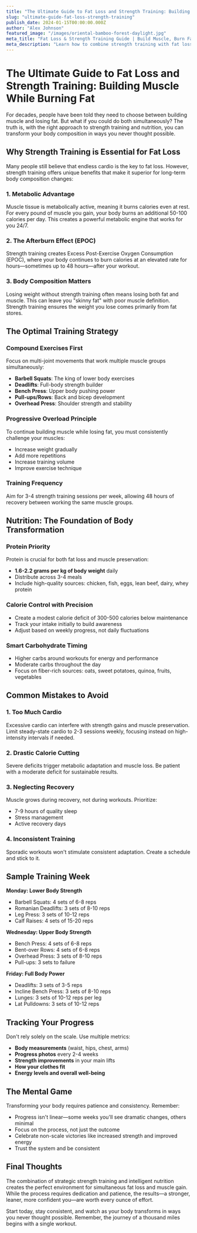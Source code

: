 ```yaml
---
title: "The Ultimate Guide to Fat Loss and Strength Training: Building Muscle While Burning Fat"
slug: "ultimate-guide-fat-loss-strength-training"
publish_date: 2024-01-15T00:00:00.000Z
author: "Alex Johnson"
featured_image: "/images/oriental-bamboo-forest-daylight.jpg"
meta_title: "Fat Loss & Strength Training Guide | Build Muscle, Burn Fat Effectively"
meta_description: "Learn how to combine strength training with fat loss strategies to build muscle while burning fat. Science-backed methods for optimal body composition."
---
```


# The Ultimate Guide to Fat Loss and Strength Training: Building Muscle While Burning Fat

For decades, people have been told they need to choose between building muscle and losing fat. But what if you could do both simultaneously? The truth is, with the right approach to strength training and nutrition, you can transform your body composition in ways you never thought possible.

## Why Strength Training is Essential for Fat Loss

Many people still believe that endless cardio is the key to fat loss. However, strength training offers unique benefits that make it superior for long-term body composition changes:

### 1. Metabolic Advantage
Muscle tissue is metabolically active, meaning it burns calories even at rest. For every pound of muscle you gain, your body burns an additional 50-100 calories per day. This creates a powerful metabolic engine that works for you 24/7.

### 2. The Afterburn Effect (EPOC)
Strength training creates Excess Post-Exercise Oxygen Consumption (EPOC), where your body continues to burn calories at an elevated rate for hours—sometimes up to 48 hours—after your workout.

### 3. Body Composition Matters
Losing weight without strength training often means losing both fat and muscle. This can leave you "skinny fat" with poor muscle definition. Strength training ensures the weight you lose comes primarily from fat stores.

## The Optimal Training Strategy

### Compound Exercises First
Focus on multi-joint movements that work multiple muscle groups simultaneously:

- **Barbell Squats**: The king of lower body exercises
- **Deadlifts**: Full-body strength builder
- **Bench Press**: Upper body pushing power
- **Pull-ups/Rows**: Back and bicep development
- **Overhead Press**: Shoulder strength and stability

### Progressive Overload Principle
To continue building muscle while losing fat, you must consistently challenge your muscles:

- Increase weight gradually
- Add more repetitions
- Increase training volume
- Improve exercise technique

### Training Frequency
Aim for 3-4 strength training sessions per week, allowing 48 hours of recovery between working the same muscle groups.

## Nutrition: The Foundation of Body Transformation

### Protein Priority
Protein is crucial for both fat loss and muscle preservation:

- **1.6-2.2 grams per kg of body weight** daily
- Distribute across 3-4 meals
- Include high-quality sources: chicken, fish, eggs, lean beef, dairy, whey protein

### Calorie Control with Precision
- Create a modest calorie deficit of 300-500 calories below maintenance
- Track your intake initially to build awareness
- Adjust based on weekly progress, not daily fluctuations

### Smart Carbohydrate Timing
- Higher carbs around workouts for energy and performance
- Moderate carbs throughout the day
- Focus on fiber-rich sources: oats, sweet potatoes, quinoa, fruits, vegetables

## Common Mistakes to Avoid

### 1. Too Much Cardio
Excessive cardio can interfere with strength gains and muscle preservation. Limit steady-state cardio to 2-3 sessions weekly, focusing instead on high-intensity intervals if needed.

### 2. Drastic Calorie Cutting
Severe deficits trigger metabolic adaptation and muscle loss. Be patient with a moderate deficit for sustainable results.

### 3. Neglecting Recovery
Muscle grows during recovery, not during workouts. Prioritize:
- 7-9 hours of quality sleep
- Stress management
- Active recovery days

### 4. Inconsistent Training
Sporadic workouts won't stimulate consistent adaptation. Create a schedule and stick to it.

## Sample Training Week

**Monday: Lower Body Strength**
- Barbell Squats: 4 sets of 6-8 reps
- Romanian Deadlifts: 3 sets of 8-10 reps
- Leg Press: 3 sets of 10-12 reps
- Calf Raises: 4 sets of 15-20 reps

**Wednesday: Upper Body Strength**
- Bench Press: 4 sets of 6-8 reps
- Bent-over Rows: 4 sets of 6-8 reps
- Overhead Press: 3 sets of 8-10 reps
- Pull-ups: 3 sets to failure

**Friday: Full Body Power**
- Deadlifts: 3 sets of 3-5 reps
- Incline Bench Press: 3 sets of 8-10 reps
- Lunges: 3 sets of 10-12 reps per leg
- Lat Pulldowns: 3 sets of 10-12 reps

## Tracking Your Progress

Don't rely solely on the scale. Use multiple metrics:
- **Body measurements** (waist, hips, chest, arms)
- **Progress photos** every 2-4 weeks
- **Strength improvements** in your main lifts
- **How your clothes fit**
- **Energy levels and overall well-being**

## The Mental Game

Transforming your body requires patience and consistency. Remember:

- Progress isn't linear—some weeks you'll see dramatic changes, others minimal
- Focus on the process, not just the outcome
- Celebrate non-scale victories like increased strength and improved energy
- Trust the system and be consistent

## Final Thoughts

The combination of strategic strength training and intelligent nutrition creates the perfect environment for simultaneous fat loss and muscle gain. While the process requires dedication and patience, the results—a stronger, leaner, more confident you—are worth every ounce of effort.

Start today, stay consistent, and watch as your body transforms in ways you never thought possible. Remember, the journey of a thousand miles begins with a single workout.
